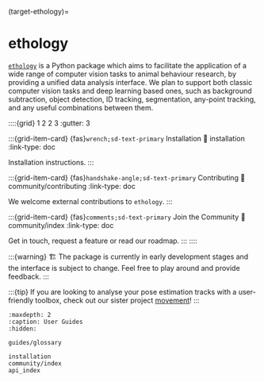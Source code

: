 (target-ethology)=
# ethology

[`ethology`](https://github.com/neuroinformatics-unit/ethology) is a Python package which aims to facilitate the application of a wide range of computer vision tasks to animal behaviour research, by providing a unified data analysis interface. We plan to support both classic computer vision tasks and deep learning based ones, such as background subtraction, object detection, ID tracking, segmentation, any-point tracking, and any useful combinations between them.

::::{grid} 1 2 2 3
:gutter: 3

:::{grid-item-card} {fas}`wrench;sd-text-primary` Installation
:link: installation
:link-type: doc

Installation instructions.
:::

:::{grid-item-card} {fas}`handshake-angle;sd-text-primary` Contributing
:link: community/contributing
:link-type: doc

We welcome external contributions to `ethology`.
:::

:::{grid-item-card} {fas}`comments;sd-text-primary` Join the Community
:link: community/index
:link-type: doc

Get in touch, request a feature or read our roadmap.
:::
::::

:::{warning}
🏗️ The package is currently in early development stages and the interface is subject to change. Feel free to play around and provide feedback.
:::

:::{tip}
If you are looking to analyse your pose estimation tracks with a user-friendly toolbox, check out our sister project
[movement](https://movement.neuroinformatics.dev)!
:::

```{toctree}
:maxdepth: 2
:caption: User Guides
:hidden:

guides/glossary

installation
community/index
api_index
```
